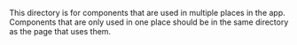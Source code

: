 This directory is for components that are used in multiple places in the app. Components that are only used in one place should be in the same directory as the page that uses them.
